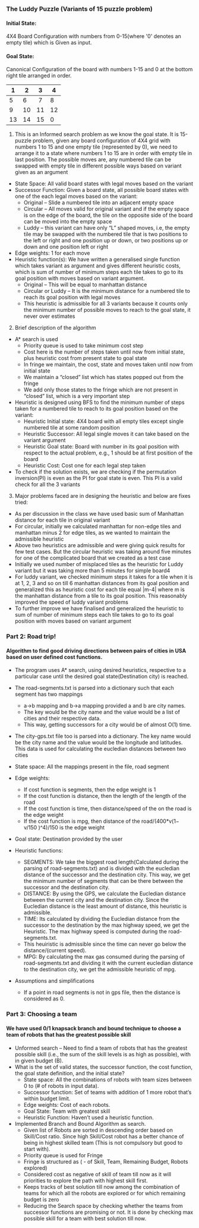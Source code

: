 ### The Luddy Puzzle (Variants of 15 puzzle problem)

#### Initial State:

4X4 Board Configuration with numbers from 0-15(where '0' denotes an empty tile) which is Given as input.

#### Goal State:

Canonical Configuration of the board with numbers 1-15 and 0 at the bottom right tile arranged in order.

|  1    |  2    |   3   |    4  |
| ---- | ---- | :--: | ---- |
|   5   |   6   |   7   |    8  |
|    9  |   10   |  11   |   12   |
|   13   |   14   |   15   |   0   |


1. This is an Informed search problem as we know the goal state. It is 15-puzzle problem, given any board configuration of 4X4 grid with numbers 1 to 15 and one empty tile (represented by 0), we need to arrange it to a state where numbers 1 to 15 are in order with empty tile in last position. The possible moves are, any numbered tile can be swapped with empty tile in different possible ways based on variant given as an argument
- State Space: All valid board states with legal moves based on the variant
- Successor Function: Given a board state, all possible board states with one of the each legal moves based on the variant:
  - Original – Slide a numbered tile into an adjacent empty space
  - Circular – All moves valid for original variant and if the empty space is on the edge of the board, the tile on the opposite side of the board can be moved into the empty space
  - Luddy – this variant can have only “L” shaped moves, i.e, the empty tile may be swapped with the numbered tile that is two positions to the left or right and one position up or down, or two positions up or down and one position left or right
- Edge weights: 1 for each move 
- Heuristic function(s): We have written a generalised single function which takes variant as argument and gives different heuristic costs, which is sum of number of minimum steps each tile takes to go to its goal position with moves based on variant argument.
  - Original – This will be equal to manhattan distance
  - Circular or Luddy – It is the minimum distance for a numbered tile to reach its goal position with legal moves  
  - This heuristic is admissible for all 3 variants because it counts only the minimum number of possible moves to reach to the goal state, it never over estimates
  
2. Brief description of the algorithm
  - A* search is used
    - Priority queue is used to take minimum cost step
    - Cost here is the number of steps taken until now from initial state, plus heuristic cost from present state to goal state
    - In fringe we maintain, the cost, state and moves taken until now from initial state
    - We maintain a “closed” list which has states popped out from the fringe
    - We add only those states to the fringe which are not present in “closed” list, which is a very important step
  - Heuristic is designed using BFS to find the minimum number of steps taken for a numbered tile to reach to its goal position based on the variant:
    - Heuristic Initial state: 4X4 board with all empty tiles except single numbered tile at some random position
    - Heuristic Successor: All legal single moves it can take based on the variant argument
    - Heuristic Goal state: Board with number in its goal position with respect to the actual problem, e.g., 1 should be at first position of the board
    - Heuristic Cost: Cost one for each legal step taken
  - To check if the solution exists, we are checking if the permutation inversion(PI) is even as the PI for goal state is even. This PI is a valid check for all the 3 variants
 
3. Major problems faced are in designing the heuristic and below are fixes tried:
  - As per discussion in the class we have used basic sum of Manhattan distance for each tile in original variant
  - For circular, initially we calculated manhattan for non-edge tiles and manhattan minus 2 for edge tiles, as we wanted to maintain the admissible heuristic
  - Above two heuristics are admissible and were giving quick results for few test cases. But the circular heuristic was taking around five minutes for one of the complicated board that we created as a test case
  - Initially we used number of misplaced tiles as the heuristic for Luddy variant but it was taking more than 5 minutes for simple board4
  - For luddy variant, we checked minimum steps it takes for a tile when it is at 1, 2, 3 and so on till 6 manhattan distances from its goal position and generalized this as heuristic cost for each tile equal |m-4| where m is the manhattan distance from a tile to its goal position. This reasonably improved the speed of luddy variant problems
  - To further improve we have finalised and generalized the heuristic to sum of number of minimum steps each tile takes to go to its goal position with moves based on variant argument

### Part 2: Road trip!

#### Algorithm to find good driving directions between pairs of cities in USA based on user defined cost functions.


- The program uses A* search, using desired heuristics, respective to a particular case until the desired goal state(Destination city) is reached.

- The road-segments.txt is parsed into a dictionary such that each segment has two mappings
  - a->b mapping and b->a mapping provided a and b are city names.
  - The key would be the city name and the value would be a list of cities and their respective data.
  - This way, getting successors for a city would be of almost O(1) time.

- The city-gps.txt file too is parsed into a dictionary. The key name would be the city name and the value would be the longitude and latitudes. This data is used for calculating the eucledian distances between two cities

- State space: All the mappings present in the file, road segment
- Edge weights:
  - If cost function is segments, then the edge weight is 1
  - If the cost function is distance, then the length of the length of the road
  - If the cost function is time, then distance/speed of the on the road is the edge weight
  - If the cost function is mpg, then distance of the road/(400*v(1− v/150 )^4)/150 is the edge weight

- Goal state: Destination provided by the user

- Heuristic functions:
  - SEGMENTS: We take the biggest road length(Calculated during the parsing of road-segments.txt) and is divided with the eucledian distance of the successor and the destination city. This way, we get the minimum number of segments that can be there between the successor and the destination city.
  - DISTANCE: By using the GPS, we calculate the Eucledian distance between the current city and the destination city. Since the Eucledian distance is the least amount of distance, this heuristic is admissible.
  - TIME: Its calculated by dividing the Eucledian distance from the successor to the destination by the max highway speed, we get the Heuristic. The max highway speed is computed during the road-segments.txt.
  - This heuiristic is admissible since the time can never go below the distance/(current speed).
  - MPG: By calculating the max gas consumed during the parsing of road-segments.txt and dividing it with the current eucledian
distance to the destination city, we get the admissible heuristic of mpg.

- Assumptions and simplifications
  - If a point in road segments is not in gps file, then the distance is considered as 0.


### Part 3: Choosing a team 

#### We have used 0/1 knapsack branch and bound technique to choose a team of robots that has the greatest possible skill

- Unformed search – Need to find a team of robots that has the greatest possible skill (i.e., the sum of the skill levels is as high as possible), with in given budget (B).
- What is the set of valid states, the successor function, the cost function, the goal state definition, and the initial state?
    - State space: All the combinations of robots with team sizes between 0 to (# of robots in input data).
    - Successor function: Set of teams with addition of 1 more robot that’s within budget limit.
    - Edge weights: Cost of each robots.
    - Goal State: Team with greatest skill
    - Heuristic Function:  Haven’t used a heuristic function.
- Implemented Branch and Bound Algorithm as search.
    - Given list of Robots are sorted in descending order based on Skill/Cost ratio. Since high Skill/Cost robot has a better chance of being in highest skilled team (This is not compulsory but good to start with). 
    - Priority queue is used for Fringe
    - Fringe is structured as ( - of Skill, Team, Remaining Budget, Robots explored)
    - Considered cost as negative of skill of team till now as it will priorities to explore the path with highest skill first.
    - Keeps tracks of best solution till now among the combination of teams for which all the robots are explored or for which remaining budget is zero  
    - Reducing the Search space by checking whether the teams from successor functions are promising or not. It is done by checking max possible skill for a team with best solution till now.

